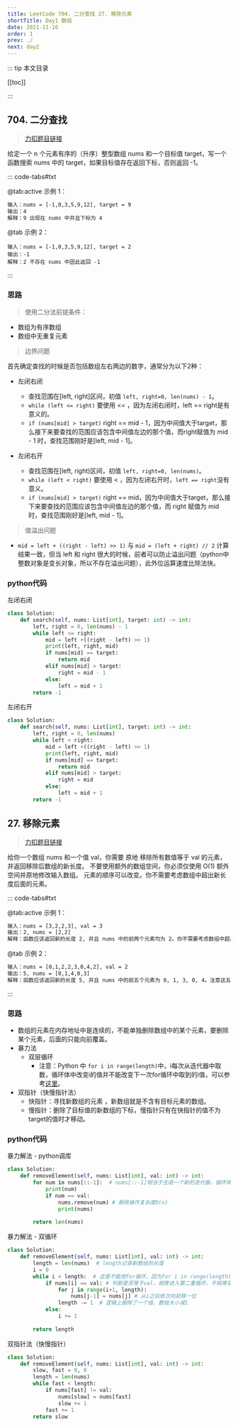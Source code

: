 ```yaml
---
title: LeetCode 704. 二分查找 27. 移除元素
shortTitle: Day1 数组
date: 2021-11-16
order: 1
prev: ./
next: day2
---
```


::: tip 本文目录

[[toc]]

:::

## 704. 二分查找

> [力扣题目链接](https://leetcode.cn/problems/binary-search/)

给定一个 n 个元素有序的（升序）整型数组 nums 和一个目标值 target，写一个函数搜索 nums 中的 target，如果目标值存在返回下标，否则返回 -1。

::: code-tabs#txt

@tab:active 示例 1：

```txt
输入：nums = [-1,0,3,5,9,12], target = 9
输出：4
解释：9 出现在 nums 中并且下标为 4
```

@tab 示例 2：

```txr
输入：nums = [-1,0,3,5,9,12], target = 2
输出：-1
解释：2 不存在 nums 中因此返回 -1
```

:::

### 思路

> 使用二分法前提条件：

- 数组为有序数组
- 数组中无重复元素

> 边界问题

首先确定查找的时候是否包括数组左右两边的数字，通常分为以下2种：

- 左闭右闭
  - 查找范围在[left, right]区间，初值 `left, right=0, len(nums) - 1`。
  - `while (left <= right)` 要使用 <= ，因为左闭右闭时，left == right是有意义的。
  - `if (nums[mid] > target)` right == mid - 1，因为中间值大于target，那么接下来要查找的范围应该包含中间值左边的那个值，而right赋值为 mid - 1 时，查找范围刚好是[left, mid - 1]。

- 左闭右开
  - 查找范围在[left, right)区间，初值 `left, right=0, len(nums)`。
  - `while (left < right)` 要使用 < ，因为左闭右开时，`left == right`没有意义。
  - `if (nums[mid] > target)` right == mid，因为中间值大于target，那么接下来要查找的范围应该包含中间值左边的那个值，而 right 赋值为 mid 时，查找范围刚好是[left, mid - 1]。

> 值溢出问题

- `mid = left + ((right - left) >> 1)` 与 `mid = (left + right) // 2` 计算结果一致，但当 left 和 right 很大的时候，前者可以防止溢出问题（python中整数对象是变长对象，所以不存在溢出问题），此外位运算速度比除法快。

### python代码

左闭右闭

```python
class Solution:
    def search(self, nums: List[int], target: int) -> int:
        left, right = 0, len(nums) - 1
        while left <= right:
            mid = left +((right - left) >> 1)
            print(left, right, mid)
            if nums[mid] == target:
                return mid
            elif nums[mid] > target:
                right = mid - 1
            else:
                left = mid + 1
        return -1 
```

左闭右开

```python
class Solution:
    def search(self, nums: List[int], target: int) -> int:
        left, right = 0, len(nums)
        while left < right:
            mid = left +((right - left) >> 1)
            print(left, right, mid)
            if nums[mid] == target:
                return mid
            elif nums[mid] > target:
                right = mid
            else:
                left = mid + 1
        return -1 
```

## 27. 移除元素

> [力扣题目链接](https://leetcode.cn/problems/remove-element/)

给你一个数组 nums 和一个值 val，你需要 原地 移除所有数值等于 val 的元素，并返回移除后数组的新长度。
不要使用额外的数组空间，你必须仅使用 O(1) 额外空间并原地修改输入数组。
元素的顺序可以改变。你不需要考虑数组中超出新长度后面的元素。

::: code-tabs#txt

@tab:active 示例 1：

```txt
输入：nums = [3,2,2,3], val = 3
输出：2, nums = [2,2]
解释：函数应该返回新的长度 2, 并且 nums 中的前两个元素均为 2。你不需要考虑数组中超出新长度后面的元素。例如，函数返回的新长度为 2 ，而 nums = [2,2,3,3] 或 nums = [2,2,0,0]，也会被视作正确答案。
```

@tab 示例 2：

```txt
输入：nums = [0,1,2,2,3,0,4,2], val = 2
输出：5, nums = [0,1,4,0,3]
解释：函数应该返回新的长度 5, 并且 nums 中的前五个元素为 0, 1, 3, 0, 4。注意这五个元素可为任意顺序。你不需要考虑数组中超出新长度后面的元素。
```

:::

### 思路

- 数组的元素在内存地址中是连续的，不能单独删除数组中的某个元素，要删除某个元素，后面的只能向前覆盖。
- 暴力法
  - 双层循环
    - 注意：Python 中 `for i in range(length)`中，i每次从迭代器中取数，循环体中改变i的值并不能改变下一次for循环中取到的i值，可以参考[这里](https://blog.csdn.net/zhimou/article/details/105537102)。
- 双指针（快慢指针法）
  - 快指针：寻找新数组的元素 ，新数组就是不含有目标元素的数组。
  - 慢指针：删除了目标值的新数组的下标，慢指针只有在快指针的值不为target的值时才移动。

### python代码

暴力解法 - python调库

```python
class Solution:
    def removeElement(self, nums: List[int], val: int) -> int:
        for num in nums[::-1]:  # nums[::-1]相当于生成一个新的迭代器，循环体内remove不影响这里num取数
            print(num)
            if num == val:
                nums.remove(num) # 删除操作复杂度O(n)
                print(nums)
        
        return len(nums)
```

暴力解法 - 双循环

```python
class Solution:
    def removeElement(self, nums: List[int], val: int) -> int:
        length = len(nums)  # length记录新数组的长度
        i = 0
        while i < length:  # 这里不能用for循环，因为for i in range(length)中，i每次从迭代器中取数，循环体中改变i的值并不能改变下一次for循环中取到的i值
            if nums[i] == val: # 判断是否等于val，相等进入第二重循环，不相等变量i加1继续执行第一重循环
                for j in range(i+1, length):
                    nums[j-1] = nums[j] # 从i之后依次向前移一位
                length -= 1  # 逻辑上删除了一个值，数组大小减1
            else:
                i += 1
        
        return length
```

双指针法（快慢指针）

```python
class Solution:
    def removeElement(self, nums: List[int], val: int) -> int:
        slow, fast = 0, 0
        length = len(nums)
        while fast < length:
            if nums[fast] != val:
                nums[slow] = nums[fast]
                slow += 1
            fast += 1
        return slow
```
